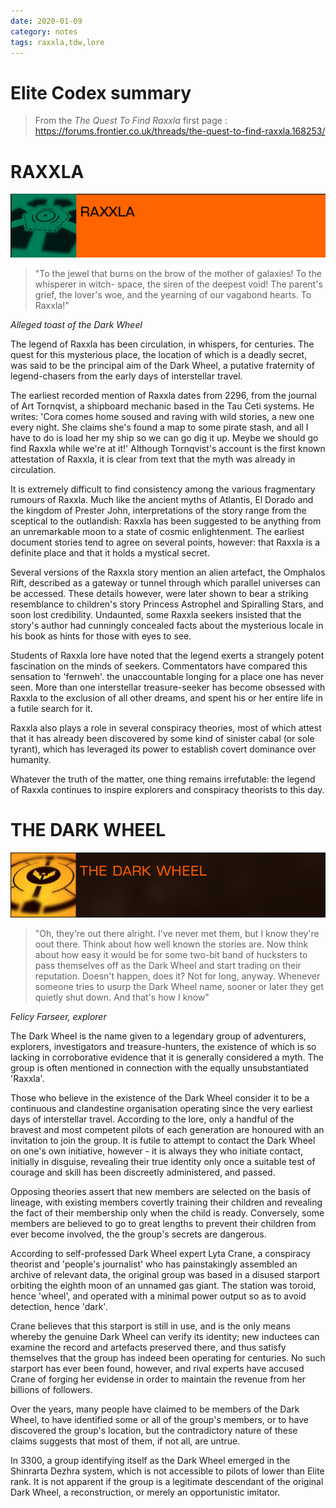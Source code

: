 ```yaml
---
date: 2020-01-09
category: notes
tags: raxxla,tdw,lore
---
```


# Elite Codex summary

> From the _The Quest To Find Raxxla_ first page : 
<https://forums.frontier.co.uk/threads/the-quest-to-find-raxxla.168253/>

# RAXXLA
![raxxla-banner](../assets/img/raxxla-banner.png)

> "To the jewel that burns on the brow of the mother of galaxies! To the whisperer in witch-
space, the siren of the deepest void! The parent's grief, the lover's woe, and the yearning of
our vagabond hearts. To Raxxla!"

_Alleged toast of the Dark Wheel_

The legend of Raxxla has been circulation, in whispers, for centuries. The quest for this
mysterious place, the location of which is a deadly secret, was said to be the principal aim
of the Dark Wheel, a putative fraternity of legend-chasers from the early days of interstellar
travel.

The earliest recorded mention of Raxxla dates from 2296, from the journal of Art Tornqvist,
a shipboard mechanic based in the Tau Ceti systems. He writes: 'Cora comes home soused
and raving with wild stories, a new one every night. She claims she's found a map to some
pirate stash, and all I have to do is load her my ship so we can go dig it up. Meybe we
should go find Raxxla while we're at it!' Although Tornqvist's account is the first known
attestation of Raxxla, it is clear from text that the myth was already in circulation.

It is extremely difficult to find consistency among the various fragmentary rumours of
Raxxla. Much like the ancient myths of Atlantis, El Dorado and the kingdom of Prester John,
interpretations of the story range from the sceptical to the outlandish: Raxxla has been
suggested to be anything from an unremarkable moon to a state of cosmic enlightenment.
The earliest document stories tend to agree on several points, however: that Raxxla is a
definite place and that it holds a mystical secret.

Several versions of the Raxxla story mention an alien artefact, the Omphalos Rift, described
as a gateway or tunnel through which parallel universes can be accessed. These details
however, were later shown to bear a striking resemblance to children's story Princess
Astrophel and Spiralling Stars, and soon lost credibility. Undaunted, some Raxxla
seekers insisted that the story's author had cunningly concealed facts about the
mysterious locale in his book as hints for those with eyes to see.

Students of Raxxla lore have noted that the legend exerts a strangely potent fascination on
the minds of seekers. Commentators have compared this sensation to 'fernweh'. the
unaccountable longing for a place one has never seen. More than one interstellar
treasure-seeker has become obsessed with Raxxla to the exclusion of all other dreams,
and spent his or her entire life in a futile search for it.

Raxxla also plays a role in several conspiracy theories, most of which attest that it has
already been discovered by some kind of sinister cabal (or sole tyrant), which has
leveraged its power to establish covert dominance over humanity.

Whatever the truth of the matter, one thing remains irrefutable: the legend of Raxxla
continues to inspire explorers and conspiracy theorists to this day.

# THE DARK WHEEL
![tdw-banner](../assets/img/tdw-banner.png)

> "Oh, they're out there alright. I've never met them, but I know they're oout there. Think about
how well known the stories are. Now think about how easy it would be for some two-bit
band of hucksters to pass themselves off as the Dark Wheel and start trading on their
reputation. Doesn't happen, does it? Not for long, anyway. Whenever someone tries to
usurp the Dark Wheel name, sooner or later they get quietly shut down. And that's how I
know"

_Felicy Farseer, explorer_

The Dark Wheel is the name given to a legendary group of adventurers, explorers,
investigators and treasure-hunters, the existence of which is so lacking in corroborative
evidence that it is generally considered a myth. The group is often mentioned in
connection with the equally unsubstantiated 'Raxxla'.

Those who believe in the existence of the Dark Wheel consider it to be a continuous and
clandestine organisation operating since the very earliest days of interstellar travel.
According to the lore, only a handful of the bravest and most competent pilots of each
generation are honoured with an invitation to join the group. It is futile to attempt to
contact the Dark Wheel on one's own initiative, however - it is always they who initiate
contact, initially in disguise, revealing their true identity only once a suitable test of
courage and skill has been discreetly administered, and passed.

Opposing theories assert that new members are selected on the basis of lineage, with
existing members covertly training their children and revealing the fact of their
membership only when the child is ready. Conversely, some members are believed to go to
great lengths to prevent their children from ever become involved, the the group's
secrets are dangerous.

According to self-professed Dark Wheel expert Lyta Crane, a conspiracy theorist and
'people's journalist' who has painstakingly assembled an archive of relevant data, the
original group was based in a disused starport orbiting the eighth moon of an unnamed
gas giant. The station was toroid, hence 'wheel', and operated with a minimal power output
so as to avoid detection, hence 'dark'.

Crane believes that this starport is still in use, and is the only means whereby the genuine
Dark Wheel can verify its identity; new inductees can examine the record and artefacts
preserved there, and thus satisfy themselves that the group has indeed been operating for
centuries. No such starport has ever been found, however, and rival experts have accused
Crane of forging her evidense in order to maintain the revenue from her billions of
followers.

Over the years, many people have claimed to be members of the Dark Wheel, to have
identified some or all of the group's members, or to have discovered the group's location,
but the contradictory nature of these claims suggests that most of them, if not all, are
untrue.

In 3300, a group identifying itself as the Dark Wheel emerged in the Shinrarta Dezhra
system, which is not accessible to pilots of lower than Elite rank. It is not apparent if the
group is a legitimate descendant of the original Dark Wheel, a reconstruction, or merely an
opportunistic imitator.

